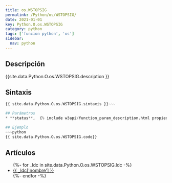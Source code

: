 ```yaml
---
title: os.WSTOPSIG
permalink: /Python/os/WSTOPSIG/
date: 2021-01-01
key: Python.O.os.WSTOPSIG
category: python
tags: ['funcion python', 'os']
sidebar: 
  nav: python
---
```


## Descripción
{{site.data.Python.O.os.WSTOPSIG.description }}

## Sintaxis
~~~python
{{ site.data.Python.O.os.WSTOPSIG.sintaxis }}~~~

## Parámetros
* **status**,  {% include w3api/function_param_description.html propiedad=site.data.Python.O.os.WSTOPSIG valor="status" %}

## Ejemplo
~~~python
{{ site.data.Python.O.os.WSTOPSIG.code}}
~~~

## Artículos
<ul>
{%- for _ldc in site.data.Python.O.os.WSTOPSIG.ldc -%}
   <li>
       <a href="{{_ldc['url'] }}">{{ _ldc['nombre'] }}</a>
   </li>
{%- endfor -%}
</ul>
